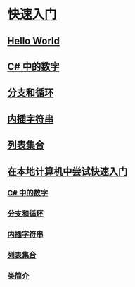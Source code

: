 # [快速入门](index.md)
## [Hello World](hello-world.yml)
## [C# 中的数字](numbers-in-csharp.yml)
## [分支和循环](branches-and-loops.yml)
## [内插字符串](interpolated-strings.yml)
## [列表集合](list-collection.yml)
## [在本地计算机中尝试快速入门](local-environment.md)
### [C# 中的数字](numbers-in-csharp-local.md)
### [分支和循环](branches-and-loops-local.md)
### [内插字符串](interpolated-strings-local.md)
### [列表集合](arrays-and-collections.md)
### [类简介](introduction-to-classes.md)

